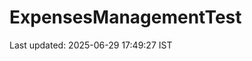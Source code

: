 # ExpensesManagementTest























































Last updated: 2025-06-29 17:49:27 IST
